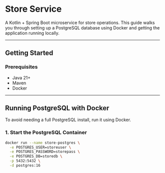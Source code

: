 # Store Service

A Kotlin + Spring Boot microservice for store operations. 
This guide walks you through setting up a PostgreSQL database using Docker and getting the application running locally.

---

## Getting Started

### Prerequisites

- Java 21+
- Maven
- Docker

---

## Running PostgreSQL with Docker

To avoid needing a full PostgreSQL install, run it using Docker.

### 1. Start the PostgreSQL Container

```bash
docker run --name store-postgres \
  -e POSTGRES_USER=storeuser \
  -e POSTGRES_PASSWORD=storepass \
  -e POSTGRES_DB=storedb \
  -p 5432:5432 \
  -d postgres:16